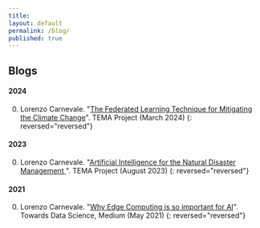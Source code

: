 ```yaml
---
title:
layout: default
permalink: /blog/
published: true
---
```


## Blogs

#### 2024
0. Lorenzo Carnevale. "[The Federated Learning Technique for Mitigating the Climate Change](https://tema-project.eu/articles/federated-learning-technique-mitigating-climate-change)". TEMA Project (March 2024)
{: reversed="reversed"}

#### 2023
0. Lorenzo Carnevale. "[Artificial Intelligence for the Natural Disaster Management ](https://tema-project.eu/articles/artificial-intelligence-natural-disaster-management)". TEMA Project (August 2023)
{: reversed="reversed"}

#### 2021
0. Lorenzo Carnevale. "[Why Edge Computing is so important for AI](https://towardsdatascience.com/why-edge-computing-is-so-important-for-ai-e4695d4e7960?sk=bbcdf4e0a8820f4e458e36debc8a7bba)". Towards Data Science, Medium (May 2021)
{: reversed="reversed"}
